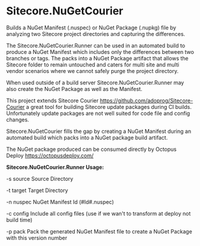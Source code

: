 # Sitecore.NuGetCourier

Builds a NuGet Manifest (.nuspec) or NuGet Package (.nupkg) file by analyzing two Sitecore project directories and capturing the differences.

The Sitecore.NuGetCourier.Runner can be used in an automated build to produce a NuGet Manifest which includes only the differences between two branches or tags. The packs into a NuGet Package artifact that allows the Sitecore folder to remain untouched and caters for multi site and multi vendor scenarios where we cannot safely purge the project directory.

When used outside of a build server Sitecore.NuGetCourier.Runner may also create the NuGet Package as well as the Manifest.

This project extends Sitecore Courier https://github.com/adoprog/Sitecore-Courier a great tool for building Sitecore update packages during CI builds. Unfortunately update packages are not well suited for code file and config changes.

Sitecore.NuGetCourier fills the gap by creating a NuGet Manifest during an automated build which packs into a NuGet package build artifact.

The NuGet package produced can be consumed directly by Octopus Deploy https://octopusdeploy.com/

<b>Sitecore.NuGetCourier.Runner Usage:</b>

-s source Source Directory

-t target Target Directory

-n nuspec NuGet Manifest Id (#Id#.nuspec)

-c config Include all config files (use if we wan't to transform at deploy not build time)

-p pack Pack the generated NuGet Manifest file to create a NuGet Package with this version number